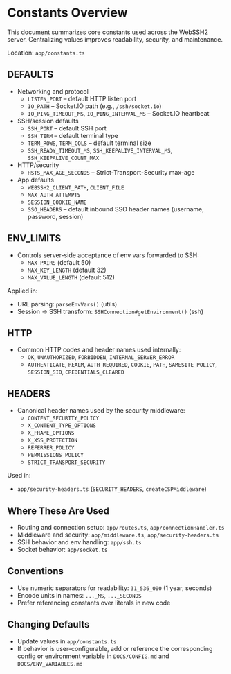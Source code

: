 # Constants Overview

This document summarizes core constants used across the WebSSH2 server. Centralizing values improves readability, security, and maintenance.

Location: `app/constants.ts`

## DEFAULTS

- Networking and protocol
  - `LISTEN_PORT` – default HTTP listen port
  - `IO_PATH` – Socket.IO path (e.g., `/ssh/socket.io`)
  - `IO_PING_TIMEOUT_MS`, `IO_PING_INTERVAL_MS` – Socket.IO heartbeat
- SSH/session defaults
  - `SSH_PORT` – default SSH port
  - `SSH_TERM` – default terminal type
  - `TERM_ROWS`, `TERM_COLS` – default terminal size
  - `SSH_READY_TIMEOUT_MS`, `SSH_KEEPALIVE_INTERVAL_MS`, `SSH_KEEPALIVE_COUNT_MAX`
- HTTP/security
  - `HSTS_MAX_AGE_SECONDS` – Strict-Transport-Security max-age
- App defaults
  - `WEBSSH2_CLIENT_PATH`, `CLIENT_FILE`
  - `MAX_AUTH_ATTEMPTS`
  - `SESSION_COOKIE_NAME`
  - `SSO_HEADERS` – default inbound SSO header names (username, password, session)

## ENV_LIMITS

- Controls server-side acceptance of env vars forwarded to SSH:
  - `MAX_PAIRS` (default 50)
  - `MAX_KEY_LENGTH` (default 32)
  - `MAX_VALUE_LENGTH` (default 512)

Applied in:

- URL parsing: `parseEnvVars()` (utils)
- Session → SSH transform: `SSHConnection#getEnvironment()` (ssh)

## HTTP

- Common HTTP codes and header names used internally:
  - `OK`, `UNAUTHORIZED`, `FORBIDDEN`, `INTERNAL_SERVER_ERROR`
  - `AUTHENTICATE`, `REALM`, `AUTH_REQUIRED`, `COOKIE`, `PATH`, `SAMESITE_POLICY`, `SESSION_SID`, `CREDENTIALS_CLEARED`

## HEADERS

- Canonical header names used by the security middleware:
  - `CONTENT_SECURITY_POLICY`
  - `X_CONTENT_TYPE_OPTIONS`
  - `X_FRAME_OPTIONS`
  - `X_XSS_PROTECTION`
  - `REFERRER_POLICY`
  - `PERMISSIONS_POLICY`
  - `STRICT_TRANSPORT_SECURITY`

Used in:

- `app/security-headers.ts` (`SECURITY_HEADERS`, `createCSPMiddleware`)

## Where These Are Used

- Routing and connection setup: `app/routes.ts`, `app/connectionHandler.ts`
- Middleware and security: `app/middleware.ts`, `app/security-headers.ts`
- SSH behavior and env handling: `app/ssh.ts`
- Socket behavior: `app/socket.ts`

## Conventions

- Use numeric separators for readability: `31_536_000` (1 year, seconds)
- Encode units in names: `..._MS`, `..._SECONDS`
- Prefer referencing constants over literals in new code

## Changing Defaults

- Update values in `app/constants.ts`
- If behavior is user-configurable, add or reference the corresponding config or environment variable in `DOCS/CONFIG.md` and `DOCS/ENV_VARIABLES.md`
